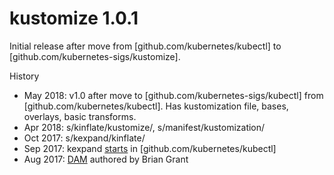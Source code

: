 # kustomize 1.0.1

Initial release after move from
[github.com/kubernetes/kubectl]
to [github.com/kubernetes-sigs/kustomize].

History

 * May 2018: v1.0 after move to [github.com/kubernetes-sigs/kubectl]
             from [github.com/kubernetes/kubectl].
             Has kustomization file, bases, overlays, basic transforms.
 * Apr 2018: s/kinflate/kustomize/, s/manifest/kustomization/
 * Oct 2017: s/kexpand/kinflate/
 * Sep 2017: kexpand [starts](https://github.com/kubernetes/kubectl/pull/65)
             in [github.com/kubernetes/kubectl]
 * Aug 2017: [DAM] authored by Brian Grant

[DAM]: https://docs.google.com/document/d/1cLPGweVEYrVqQvBLJg6sxV-TrE5Rm2MNOBA_cxZP2WU
